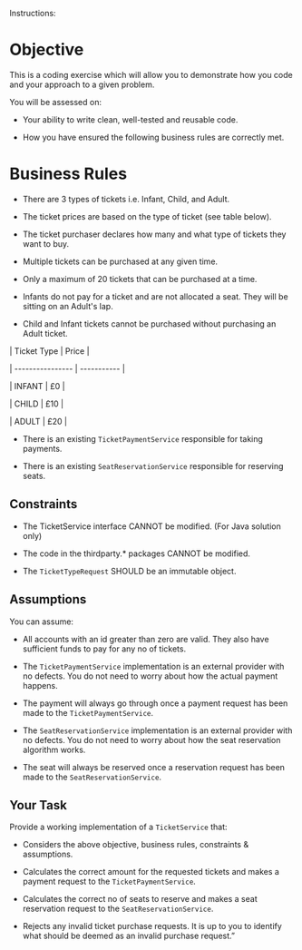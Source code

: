 Instructions:

# Objective

This is a coding exercise which will allow you to demonstrate how you code and your approach to a given problem.

You will be assessed on:

- Your ability to write clean, well-tested and reusable code.

- How you have ensured the following business rules are correctly met.

# Business Rules

- There are 3 types of tickets i.e. Infant, Child, and Adult.

- The ticket prices are based on the type of ticket (see table below).

- The ticket purchaser declares how many and what type of tickets they want to buy.

- Multiple tickets can be purchased at any given time.

- Only a maximum of 20 tickets that can be purchased at a time.

- Infants do not pay for a ticket and are not allocated a seat. They will be sitting on an Adult's lap.

- Child and Infant tickets cannot be purchased without purchasing an Adult ticket.

| Ticket Type | Price |

| ---------------- | ----------- |

| INFANT | £0 |

| CHILD | £10 |

| ADULT | £20 |

- There is an existing `TicketPaymentService` responsible for taking payments.

- There is an existing `SeatReservationService` responsible for reserving seats.

## Constraints

- The TicketService interface CANNOT be modified. (For Java solution only)

- The code in the thirdparty.\* packages CANNOT be modified.

- The `TicketTypeRequest` SHOULD be an immutable object.

## Assumptions

You can assume:

- All accounts with an id greater than zero are valid. They also have sufficient funds to pay for any no of tickets.

- The `TicketPaymentService` implementation is an external provider with no defects. You do not need to worry about how the actual payment happens.

- The payment will always go through once a payment request has been made to the `TicketPaymentService`.

- The `SeatReservationService` implementation is an external provider with no defects. You do not need to worry about how the seat reservation algorithm works.

- The seat will always be reserved once a reservation request has been made to the `SeatReservationService`.

## Your Task

Provide a working implementation of a `TicketService` that:

- Considers the above objective, business rules, constraints & assumptions.

- Calculates the correct amount for the requested tickets and makes a payment request to the `TicketPaymentService`.

- Calculates the correct no of seats to reserve and makes a seat reservation request to the `SeatReservationService`.

- Rejects any invalid ticket purchase requests. It is up to you to identify what should be deemed as an invalid purchase request.”
